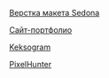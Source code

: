 [Верстка макета Sedona](https://AlexRekish.github.io/Sedona)

[Сайт-портфолио](https://aliakseirekish.ru)

[Keksogram](https://AlexRekish.github.io/Keksogram)

[PixelHunter](https://AlexRekish.github.io/PixelHunter)

